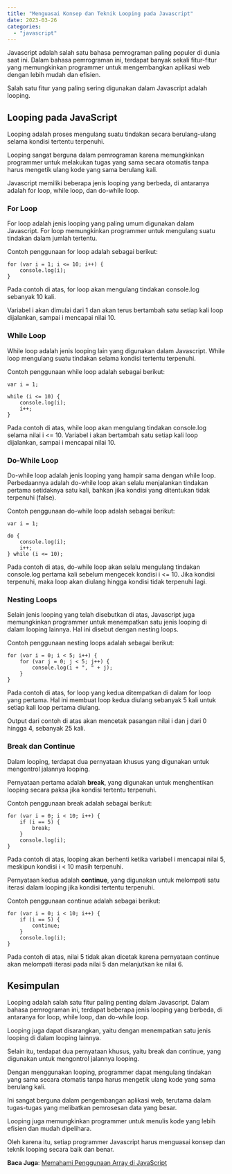 ```yaml
---
title: "Menguasai Konsep dan Teknik Looping pada Javascript"
date: 2023-03-26
categories: 
  - "javascript"
---
```


Javascript adalah salah satu bahasa pemrograman paling populer di dunia saat ini. Dalam bahasa pemrograman ini, terdapat banyak sekali fitur-fitur yang memungkinkan programmer untuk mengembangkan aplikasi web dengan lebih mudah dan efisien.

Salah satu fitur yang paling sering digunakan dalam Javascript adalah looping.

## Looping pada JavaScript

Looping adalah proses mengulang suatu tindakan secara berulang-ulang selama kondisi tertentu terpenuhi.

Looping sangat berguna dalam pemrograman karena memungkinkan programmer untuk melakukan tugas yang sama secara otomatis tanpa harus mengetik ulang kode yang sama berulang kali.

Javascript memiliki beberapa jenis looping yang berbeda, di antaranya adalah for loop, while loop, dan do-while loop.

### For Loop

For loop adalah jenis looping yang paling umum digunakan dalam Javascript. For loop memungkinkan programmer untuk mengulang suatu tindakan dalam jumlah tertentu.

Contoh penggunaan for loop adalah sebagai berikut:

```
for (var i = 1; i <= 10; i++) {
    console.log(i);
}

```

Pada contoh di atas, for loop akan mengulang tindakan console.log sebanyak 10 kali.

Variabel i akan dimulai dari 1 dan akan terus bertambah satu setiap kali loop dijalankan, sampai i mencapai nilai 10.

### While Loop

While loop adalah jenis looping lain yang digunakan dalam Javascript. While loop mengulang suatu tindakan selama kondisi tertentu terpenuhi.

Contoh penggunaan while loop adalah sebagai berikut:

```
var i = 1;

while (i <= 10) {
    console.log(i);
    i++;
}

```

Pada contoh di atas, while loop akan mengulang tindakan console.log selama nilai i <= 10. Variabel i akan bertambah satu setiap kali loop dijalankan, sampai i mencapai nilai 10.

### Do-While Loop

Do-while loop adalah jenis looping yang hampir sama dengan while loop. Perbedaannya adalah do-while loop akan selalu menjalankan tindakan pertama setidaknya satu kali, bahkan jika kondisi yang ditentukan tidak terpenuhi (false).

Contoh penggunaan do-while loop adalah sebagai berikut:

```
var i = 1;

do {
    console.log(i);
    i++;
} while (i <= 10);

```

Pada contoh di atas, do-while loop akan selalu mengulang tindakan console.log pertama kali sebelum mengecek kondisi i <= 10. Jika kondisi terpenuhi, maka loop akan diulang hingga kondisi tidak terpenuhi lagi.

### Nesting Loops

Selain jenis looping yang telah disebutkan di atas, Javascript juga memungkinkan programmer untuk menempatkan satu jenis looping di dalam looping lainnya. Hal ini disebut dengan nesting loops.

Contoh penggunaan nesting loops adalah sebagai berikut:

```
for (var i = 0; i < 5; i++) {
    for (var j = 0; j < 5; j++) {
        console.log(i + ", " + j);
    }
}

```

Pada contoh di atas, for loop yang kedua ditempatkan di dalam for loop yang pertama. Hal ini membuat loop kedua diulang sebanyak 5 kali untuk setiap kali loop pertama diulang.

Output dari contoh di atas akan mencetak pasangan nilai i dan j dari 0 hingga 4, sebanyak 25 kali.

### Break dan Continue

Dalam looping, terdapat dua pernyataan khusus yang digunakan untuk mengontrol jalannya looping.

Pernyataan pertama adalah **break**, yang digunakan untuk menghentikan looping secara paksa jika kondisi tertentu terpenuhi.

Contoh penggunaan break adalah sebagai berikut:

```
for (var i = 0; i < 10; i++) {
    if (i == 5) {
        break;
    }
    console.log(i);
}

```

Pada contoh di atas, looping akan berhenti ketika variabel i mencapai nilai 5, meskipun kondisi i < 10 masih terpenuhi.

Pernyataan kedua adalah **continue**, yang digunakan untuk melompati satu iterasi dalam looping jika kondisi tertentu terpenuhi.

Contoh penggunaan continue adalah sebagai berikut:

```
for (var i = 0; i < 10; i++) {
    if (i == 5) {
        continue;
    }
    console.log(i);
}

```

Pada contoh di atas, nilai 5 tidak akan dicetak karena pernyataan continue akan melompati iterasi pada nilai 5 dan melanjutkan ke nilai 6.

## Kesimpulan

Looping adalah salah satu fitur paling penting dalam Javascript. Dalam bahasa pemrograman ini, terdapat beberapa jenis looping yang berbeda, di antaranya for loop, while loop, dan do-while loop.

Looping juga dapat disarangkan, yaitu dengan menempatkan satu jenis looping di dalam looping lainnya.

Selain itu, terdapat dua pernyataan khusus, yaitu break dan continue, yang digunakan untuk mengontrol jalannya looping.

Dengan menggunakan looping, programmer dapat mengulang tindakan yang sama secara otomatis tanpa harus mengetik ulang kode yang sama berulang kali.

Ini sangat berguna dalam pengembangan aplikasi web, terutama dalam tugas-tugas yang melibatkan pemrosesan data yang besar.

Looping juga memungkinkan programmer untuk menulis kode yang lebih efisien dan mudah dipelihara.

Oleh karena itu, setiap programmer Javascript harus menguasai konsep dan teknik looping secara baik dan benar.

**Baca Juga**: [Memahami Penggunaan Array di JavaScript](https://ajiekusumadhany.com/memahami-penggunaan-array-di-javascript/)
